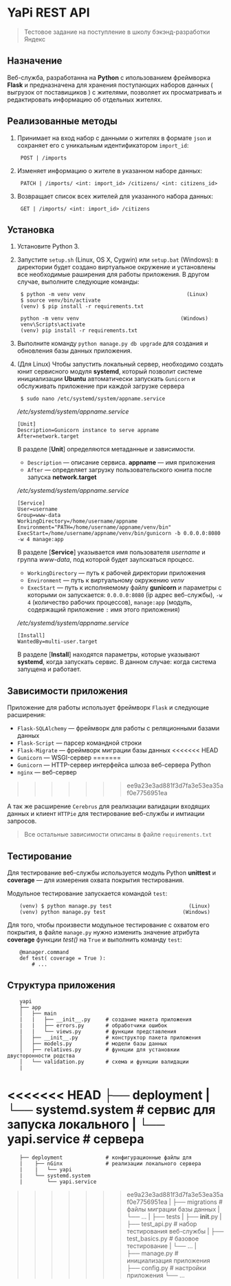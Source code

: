 YaPi REST API
==============
> Тестовое задание на поступление в школу бэкэнд-разработки Яндекс

Назначение
----------

Веб-служба, разработанна на **Python** с ипользованием фреймворка **Flask** и 
предназначена для хранения поступающих наборов данных ( выгрузок от поставищиков ) 
с жителями, позволяет их просматривать и редактировать информацию об отдельных жителях.

Реализованные методы
--------------------

1. Принимает на вход набор с данными о жителях в формате `json` и сохраняет его с уникальным идентификатором `import_id`:

        POST | /imports

2. Изменяет информацию о жителе в указанном наборе данных:

        PATCH | /imports/ <int: import_id> /citizens/ <int: citizens_id>

3. Возвращает список всех жителей для указанного набора данных:

        GET | /imports/ <int: import_id> /citizens

Установка
---------

1. Установите Python 3.
2. Запустите `setup.sh` (Linux, OS X, Cygwin) или `setup.bat` (Windows): в директории будет создано виртуальное окружение и установлены все необходимые раширения для работы приложения. В другом случае, выполните следующие команды:

        $ python -m venv venv                                 (Linux)
        $ source venv/bin/activate
        (venv) $ pip install -r requirements.txt

        python -m venv venv                                 (Windows)
        venv\Scripts\activate 
        (venv) pip install -r requirements.txt

3. Выполните команду `python manage.py db upgrade` для создания и обновления базы данных приложения.

4. (Для Linux) Чтобы запустить локальный сервер, необходимо создать юнит сервисного модуля **systemd**, который позволит системе инициализации **Ubuntu** автоматически запускать `Gunicorn` и обслуживать приложение при каждой загрузке сервера

        $ sudo nano /etc/systemd/system/appname.service

   */etc/systemd/system/appname.service*
   ```
   [Unit]
   Description=Gunicorn instance to serve appname
   After=network.target
   ```

   В разделе [**Unit**] определяются метаданные и зависимости.

   - `Description` — описание сервиса. **appname** — имя приложения
   - `After` — определяет загрузку пользовательского юнита после запуска **network.target**

   */etc/systemd/system/appname.service*
   ```
   [Service]
   User=username
   Group=www-data
   WorkingDirectory=/home/username/appname
   Environment="PATH=/home/username/appname/venv/bin"
   ExecStart=/home/username/appname/venv/bin/gunicorn -b 0.0.0.0:8080 -w 4 manage:app
   ```

   В разделе [**Service**] указывается имя пользователя *username* и группа *www-data*, под которой будет    заупскаться процесс.
   
   - `WorkingDirectory` — путь к рабочей директории приложения
   - `Environment` — путь к виртуальному окружению *venv*
   - `ExecStart` — путь к исполняемому файлу **gunicorn** и параметры с которыми он запускается: `0.0.0.0:8080`    (ip адрес веб-службы), `-w 4` (количество рабочих процессов), `manage:app` (модуль, содержащий приложение `:`    имя этого приложения)
   
   */etc/systemd/system/appname.service*
   ```
   [Install]
   WantedBy=multi-user.target
   ```

   В разделе [**Install**] находятся параметры, которые указывают **systemd**, когда запускать сервис. В данном случае: когда система запущена и работает.

Зависимости приложения
----------------------
Приложение для работы использует фреймворк `Flask` и следующие расширения:

- `Flask-SQLAlchemy` — фреймворк для работы с реляционными базами данных
- `Flask-Script` — парсер командной строки
- `Flask-Migrate` — фреймворк миграции базы данных
<<<<<<< HEAD
- `Gunicorn` — WSGI-сервер
=======
- `Gunicorn` — HTTP-сервер интерфейса шлюза веб-сервера Python
- `nginx` — веб-сервер
>>>>>>> ee9a23e3ad881f3d7fa3e53ea35af0e7756951ea

А так же расширение `Cerebrus` для реализации валидации входящих данных и клиент `HTTPie` для тестирование веб-службы и имтиации запросов.

>Все остальные зависимости описаны в файле `requirements.txt`

Тестирование
------------
Для тестирование веб-службы используется модуль Python **unittest** и  **coverage** — для измерения охвата покрытия тестирования.

Модульное тестирование запускается командой `test`:

        (venv) $ python manage.py test                         (Linux)
        (venv) python manage.py test                         (Windows)

Для того, чтобы произвести модульное тестирование с охватом его покрытия, в файле `manage.py` нужно изменить значение атрибута **coverage** функции *test()* на `True` и выполнить команду `test`:

        @manager.command
        def test( coverage = True ):
            # ...

Структура приложения
--------------------
        yapi
        ├── app
        │   ├── main
        |   |   ├── __init__.py     # создание макета приложения
        |   |   ├── errors.py       # обработчики ошибок
        |   |   └── views.py        # функции представления
        │   ├── __init__.py         # конструктор пакета приложения
        │   ├── models.py           # модели базы данных
        │   ├── relatives.py        # функции для установкии двусторонности родства
        │   └── validation.py       # схема и функции валидации
        |
<<<<<<< HEAD
        ├── deployment
        |    └── systemd.system     # сервис для запуска локального
        |        └── yapi.service   # сервера
=======
        ├── deployment              # конфигурационные файлы для
        |    ├── nGinx              # реализации локального сервера
        |    |   └── yapi
        |    └── systemd.system
        |        └── yapi.service
>>>>>>> ee9a23e3ad881f3d7fa3e53ea35af0e7756951ea
        |
        ├── migrations              # файлы миграции базы данных
        |   └── ...
        |
        ├── tests
        |   ├── __init__.py
        |   ├── test_api.py         # набор тестирования веб-службы
        |   ├── test_basics.py      # базовое тестирование
        |   └── ...
        |  
        ├── manage.py               # инициализация приложения
        ├── config.py               # настройки приложения
        └── ...
